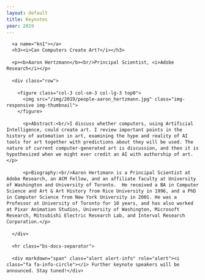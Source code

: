 ```yaml
---
layout: default
title: Keynotes
year: 2019
---
```



<div class="col-12 col-sm-12 col-lg-12">

      <a name="kn1"></a>
      <h3><i>Can Computers Create Art?</i></h3>

      <p><b>Aaron Hertzmann</b><br/>Principal Scientist, <i>Adobe Research</i></p>

	  <div class="row">

		<figure class="col-3 col-sm-3 col-lg-3 top0">
		  <img src="/img/2019/people-aaron_hertzmann.jpg" class="img-responsive img-thumbnail">
		</figure>

		  <p>Abstract:<br/>I discuss whether computers, using Artificial Intelligence, could create art. I review important points in the history of automation in art, examining the hype and reality of AI tools for art together with predictions about they will be used. The nature of current computer-generated art is discussion, and then it is hypothesized when we might ever credit an AI with authorship of art.</p>

		  <p>Biography:<br/>Aaron Hertzmann is a Principal Scientist at Adobe Research, an ACM Fellow, and an affiliate faculty at University of Washington and University of Toronto.  He received a BA in Computer Science and Art & Art History from Rice University in 1996, and a PhD in Computer Science from New York University in 2001. He was a Professor at University of Toronto for 10 years, and has also worked at Pixar Animation Studios, University of Washington, Microsoft Research, Mitsubishi Electric Research Lab, and Interval Research Corporation.</p>

	  </div>
	  
	  <hr class="bs-docs-separator">

	  <div markdown="span" class="alert alert-info" role="alert"><i class="fa fa-info-circle"></i> Further keynote speakers will be announced. Stay tuned!</div>

</div><!--/span-->
